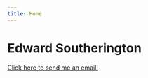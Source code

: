 ```yaml
---
title: Home
---
```


# Edward Southerington


<a href="{{ site.data.social-media.email.href }}{{ site.data.social-media.email.id }}" title="Email me">Click here to send me an email!</a>
